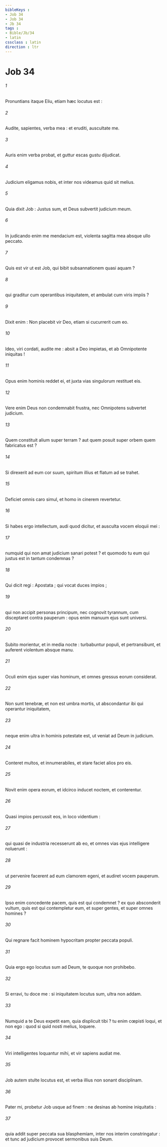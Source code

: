 ```yaml
---
bibleKeys : 
- Job 34
- Job 34
- Jb 34
tags : 
- Bible/Jb/34
- latin
cssclass : latin
direction : ltr
---
```


# Job 34

###### 1
Pronuntians itaque Eliu, etiam hæc locutus est :
###### 2
Audite, sapientes, verba mea : et eruditi, auscultate me.
###### 3
Auris enim verba probat, et guttur escas gustu dijudicat.
###### 4
Judicium eligamus nobis, et inter nos videamus quid sit melius.
###### 5
Quia dixit Job : Justus sum, et Deus subvertit judicium meum.
###### 6
In judicando enim me mendacium est, violenta sagitta mea absque ullo peccato.
###### 7
Quis est vir ut est Job, qui bibit subsannationem quasi aquam ?
###### 8
qui graditur cum operantibus iniquitatem, et ambulat cum viris impiis ?
###### 9
Dixit enim : Non placebit vir Deo, etiam si cucurrerit cum eo.
###### 10
Ideo, viri cordati, audite me : absit a Deo impietas, et ab Omnipotente iniquitas !
###### 11
Opus enim hominis reddet ei, et juxta vias singulorum restituet eis.
###### 12
Vere enim Deus non condemnabit frustra, nec Omnipotens subvertet judicium.
###### 13
Quem constituit alium super terram ? aut quem posuit super orbem quem fabricatus est ?
###### 14
Si direxerit ad eum cor suum, spiritum illius et flatum ad se trahet.
###### 15
Deficiet omnis caro simul, et homo in cinerem revertetur.
###### 16
Si habes ergo intellectum, audi quod dicitur, et ausculta vocem eloquii mei :
###### 17
numquid qui non amat judicium sanari potest ? et quomodo tu eum qui justus est in tantum condemnas ?
###### 18
Qui dicit regi : Apostata ; qui vocat duces impios ;
###### 19
qui non accipit personas principum, nec cognovit tyrannum, cum disceptaret contra pauperum : opus enim manuum ejus sunt universi.
###### 20
Subito morientur, et in media nocte : turbabuntur populi, et pertransibunt, et auferent violentum absque manu.
###### 21
Oculi enim ejus super vias hominum, et omnes gressus eorum considerat.
###### 22
Non sunt tenebræ, et non est umbra mortis, ut abscondantur ibi qui operantur iniquitatem,
###### 23
neque enim ultra in hominis potestate est, ut veniat ad Deum in judicium.
###### 24
Conteret multos, et innumerabiles, et stare faciet alios pro eis.
###### 25
Novit enim opera eorum, et idcirco inducet noctem, et conterentur.
###### 26
Quasi impios percussit eos, in loco videntium :
###### 27
qui quasi de industria recesserunt ab eo, et omnes vias ejus intelligere noluerunt :
###### 28
ut pervenire facerent ad eum clamorem egeni, et audiret vocem pauperum.
###### 29
Ipso enim concedente pacem, quis est qui condemnet ? ex quo absconderit vultum, quis est qui contempletur eum, et super gentes, et super omnes homines ?
###### 30
Qui regnare facit hominem hypocritam propter peccata populi.
###### 31
Quia ergo ego locutus sum ad Deum, te quoque non prohibebo.
###### 32
Si erravi, tu doce me : si iniquitatem locutus sum, ultra non addam.
###### 33
Numquid a te Deus expetit eam, quia displicuit tibi ? tu enim cœpisti loqui, et non ego : quod si quid nosti melius, loquere.
###### 34
Viri intelligentes loquantur mihi, et vir sapiens audiat me.
###### 35
Job autem stulte locutus est, et verba illius non sonant disciplinam.
###### 36
Pater mi, probetur Job usque ad finem : ne desinas ab homine iniquitatis :
###### 37
quia addit super peccata sua blasphemiam, inter nos interim constringatur : et tunc ad judicium provocet sermonibus suis Deum.
